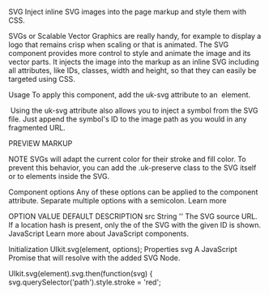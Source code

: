 

SVG
Inject inline SVG images into the page markup and style them with CSS.

SVGs or Scalable Vector Graphics are really handy, for example to display a logo that remains crisp when scaling or that is animated. The SVG component provides more control to style and animate the image and its vector parts. It injects the image into the markup as an inline SVG including all attributes, like IDs, classes, width and height, so that they can easily be targeted using CSS.

Usage
To apply this component, add the uk-svg attribute to an <img> element.

<img src="" uk-svg>
Using the uk-svg attribute also allows you to inject a symbol from the SVG file. Just append the symbol's ID to the image path as you would in any fragmented URL.

PREVIEW
MARKUP
 
NOTE SVGs will adapt the current color for their stroke and fill color. To prevent this behavior, you can add the .uk-preserve class to the SVG itself or to elements inside the SVG.

Component options
Any of these options can be applied to the component attribute. Separate multiple options with a semicolon. Learn more

OPTION	VALUE	DEFAULT	DESCRIPTION
src	String	''	The SVG source URL. If a location hash is present, only the <symbol> of the SVG with the given ID is shown.
JavaScript
Learn more about JavaScript components.

Initialization
UIkit.svg(element, options);
Properties
svg
A JavaScript Promise that will resolve with the added SVG Node.

UIkit.svg(element).svg.then(function(svg) { svg.querySelector('path').style.stroke = 'red';

